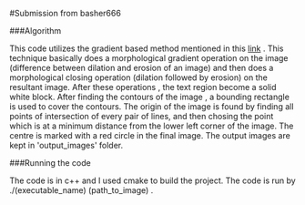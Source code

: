 #Submission from basher666

###Algorithm

This code utilizes the gradient based method mentioned in this [link](http://stackoverflow.com/questions/23506105/extracting-text-opencv) . This technique basically does a morphological gradient operation on the image (difference between dilation and erosion of an image) and then does a morphological closing operation (dilation followed by erosion) on the resultant image. After these operations , the text region become a solid white block. After finding the contours of the image , a bounding rectangle is used to cover the contours. The origin of the image is found by finding all points of intersection of every pair of lines, and then chosing the point which is at a minimum distance from the lower left corner of the image. The centre is marked with a red circle in the final image. The output images are kept in 'output_images' folder.

###Running the code

The code is in c++ and I used cmake to build the project. The code is run by ./(executable_name) (path_to_image) .
